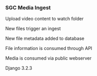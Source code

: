 ### SGC Media Ingest

Upload video content to watch folder

New files trigger an ingest

New file metadata added to database

File information is consumed through API

Media is consumed via public webserver

Django 3.2.3
